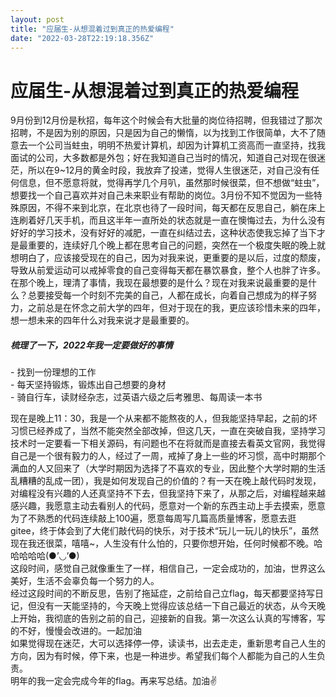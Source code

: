 ```yaml
---
layout: post
title: "应届生-从想混着过到真正的热爱编程"
date: "2022-03-28T22:19:18.356Z"
---
```

应届生-从想混着过到真正的热爱编程
=================

9月份到12月份是秋招，每年这个时候会有大批量的岗位待招聘，但我错过了那次招聘，不是因为别的原因，只是因为自己的懒惰，以为找到工作很简单，大不了随意去一个公司当蛀虫，明明不热爱计算机，却因为计算机工资高而一直坚持，找我面试的公司，大多数都是外包；好在我知道自己当时的情况，知道自己对现在很迷茫，所以在9~12月的黄金时段，我放弃了投递，觉得人生很迷茫，对自己没有任何信息，但不愿意将就，觉得再学几个月叭，虽然那时候很菜，但不想做“蛀虫”，想要找一个自己喜欢并对自己未来职业有帮助的岗位。3月份不知不觉因为一些特殊原因，不得不来到北京，在北京也待了一段时间，每天都在反思自己，躺在床上连刷着好几天手机，而且这半年一直所处的状态就是一直在懊悔过去，为什么没有好好的学习技术，没有好好的减肥，一直在纠结过去，这种状态使我忘掉了当下才是最重要的，连续好几个晚上都在思考自己的问题，突然在一个极度失眠的晚上就想明白了，应该接受现在的自己，因为对我来说，更重要的是以后，过度的颓废，导致从前爱运动可以戒掉零食的自己变得每天都在暴饮暴食，整个人也胖了许多。在那个晚上，理清了事情，我现在最想要的是什么？现在对我来说最重要的是什么？总要接受每一个时刻不完美的自己，人都在成长，向着自己想成为的样子努力，之前总是在怀念之前大学的四年，但对于现在的我，更应该珍惜未来的四年，想一想未来的四年什么对我来说才是最重要的。

##### 梳理了一下，2022年我一定要做好的事情

\- 找到一份理想的工作  
\- 每天坚持锻炼，锻炼出自己想要的身材  
\- 骑自行车，读财经杂志，过英语六级之后考雅思、每周读一本书

现在是晚上11：30，我是一个从来都不能熬夜的人，但我能坚持早起，之前的坏习惯已经养成了，当然不能突然全部改掉，但这几天，一直在突破自我，坚持学习技术时一定要看一下相关源码，有问题也不在将就而是直接去看英文官网，我觉得自己是一个很有毅力的人，经过了一周，戒掉了身上一些的坏习惯，高中时期那个满血的人又回来了（大学时期因为选择了不喜欢的专业，因此整个大学时期的生活乱糟糟的乱成一团），我是如何发现自己的价值的？有一天在晚上敲代码时发现，对编程没有兴趣的人还真坚持不下去，但我坚持下来了，从那之后，对编程越来越感兴趣，我愿意主动去看别人的代码，愿意对一个新的东西主动上手去摸索，愿意为了不熟悉的代码连续敲上100遍，愿意每周写几篇高质量博客，愿意去逛gitee，终于体会到了大佬们敲代码的快乐，对于技术“玩儿一玩儿的快乐”，虽然现在我还很菜，嘻嘻~，人生没有什么怕的，只要你想开始，任何时候都不晚。哈哈哈哈哈(●’◡’●)  
这段时间，感觉自己就像重生了一样，相信自己，一定会成功的，加油，世界这么美好，生活不会辜负每一个努力的人。  
经过这段时间的不断反思，告别了拖延症，之前给自己立flag，每天都要坚持写日记，但没有一天能坚持的，今天晚上觉得应该总结一下自己最近的状态，从今天晚上开始，我彻底的告别之前的自己，迎接新的自我。第一次这么认真的写博客，写的不好，慢慢会改进的。一起加油  
如果觉得现在迷茫，大可以选择停一停，读读书，出去走走，重新思考自己人生的方向，因为有时候，停下来，也是一种进步。希望我们每个人都能为自己的人生负责。  
明年的我一定会完成今年的flag。再来写总结。加油✌